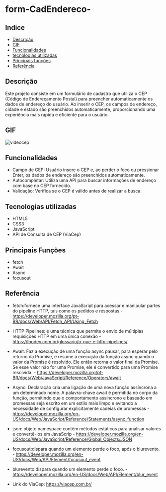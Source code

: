 # form-CadEndereco-

## Indice
* [Descrição](#descrição)
* [GIF](#gif)
* [Funcionalidades](#funcionalidades)
* [tecnologias utilizadas](#tecnologias-utilizadas)
* [Principais funções](#principais-funções)
* [Referência](#referência)

## Descrição

Este projeto consiste em um formulário de cadastro que utiliza o CEP (Código de Endereçamento Postal) para preencher automaticamente os dados de endereço do usuário. Ao inserir o CEP, os campos de endereço, cidade e estado são preenchidos automaticamente, proporcionando uma experiência mais rápida e eficiente para o usuário.

## GIF

![videocep](https://github.com/user-attachments/assets/6dfc72c4-c360-4896-b243-0da9171ab261)

## Funcionalidades

- Campo de CEP: Usuário insere o CEP e, ao perder o foco ou pressionar Enter, os dados de endereço são preenchidos automaticamente.
- Autocompletar: Utiliza uma API para buscar informações de endereço com base no CEP fornecido.
- Validação: Verifica se o CEP é válido antes de realizar a busca.

## Tecnologias utilizadas 

- HTML5
- CSS3
- JavaScript
- API de Consulta de CEP (ViaCep) 

## Principais Funções

- fetch
- Await
- Async
- focusout

## Referência

- fetch:fornece uma interface JavaScript para acessar e manipular partes do pipeline HTTP, tais como os pedidos e respostas.- https://developer.mozilla.org/pt-BR/docs/Web/API/Fetch_API/Using_Fetch 

- HTTP Pipelines: é uma técnica que permite o envio de múltiplas requisições HTTP em uma única conexão - https://lbodev.com.br/glossario/o-que-e-http-pipelines/

- Await: Faz a execução de uma função async pausar, para esperar pelo retorno da Promise, e resume a execução da função async quando o valor da Promise é resolvido. Ele então retorna o valor final da Promise. Se esse valor não for uma Promise, ele é convertido para uma Promise resolvida. - https://developer.mozilla.org/pt-BR/docs/Web/JavaScript/Reference/Operators/await

- Async: Declaração cria uma ligação de uma nova função assíncrona a um determinado nome. A palavra-chave await é permitida no corpo da função, permitindo que o comportamento assíncrono e baseado em promessas seja escrito em um estilo mais limpo e evitando a necessidade de configurar explicitamente cadeias de promessas - https://developer.mozilla.org/en-US/docs/Web/JavaScript/Reference/Statements/async_function

- json: objeto namespace contém métodos estáticos para analisar valores e convertê-los em JavaScrip - https://developer.mozilla.org/en-US/docs/Web/JavaScript/Reference/Global_Objects/JSON

- focusout:dispara quando um elemento perde o foco, após o blurevento. - https://developer.mozilla.org/en-US/docs/Web/API/Element/focusout_event

- blurevento:dispara quando um elemento perde o foco. - https://developer.mozilla.org/en-US/docs/Web/API/Element/blur_event

- Link do ViaCep: https://viacep.com.br/



